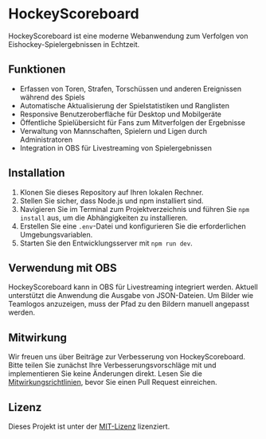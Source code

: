 # HockeyScoreboard

HockeyScoreboard ist eine moderne Webanwendung zum Verfolgen von Eishockey-Spielergebnissen in Echtzeit.

## Funktionen

- Erfassen von Toren, Strafen, Torschüssen und anderen Ereignissen während des Spiels
- Automatische Aktualisierung der Spielstatistiken und Ranglisten
- Responsive Benutzeroberfläche für Desktop und Mobilgeräte
- Öffentliche Spielübersicht für Fans zum Mitverfolgen der Ergebnisse
- Verwaltung von Mannschaften, Spielern und Ligen durch Administratoren
- Integration in OBS für Livestreaming von Spielergebnissen

## Installation

1. Klonen Sie dieses Repository auf Ihren lokalen Rechner.
2. Stellen Sie sicher, dass Node.js und npm installiert sind.
3. Navigieren Sie im Terminal zum Projektverzeichnis und führen Sie `npm install` aus, um die Abhängigkeiten zu installieren.
4. Erstellen Sie eine `.env`-Datei und konfigurieren Sie die erforderlichen Umgebungsvariablen.
5. Starten Sie den Entwicklungsserver mit `npm run dev`.

## Verwendung mit OBS

HockeyScoreboard kann in OBS für Livestreaming integriert werden. Aktuell unterstützt die Anwendung die Ausgabe von JSON-Dateien. Um Bilder wie Teamlogos anzuzeigen, muss der Pfad zu den Bildern manuell angepasst werden.

## Mitwirkung

Wir freuen uns über Beiträge zur Verbesserung von HockeyScoreboard. Bitte teilen Sie zunächst Ihre Verbesserungsvorschläge mit und implementieren Sie keine Änderungen direkt. Lesen Sie die [Mitwirkungsrichtlinien](CONTRIBUTING.md), bevor Sie einen Pull Request einreichen.

## Lizenz

Dieses Projekt ist unter der [MIT-Lizenz](LICENSE) lizenziert.
